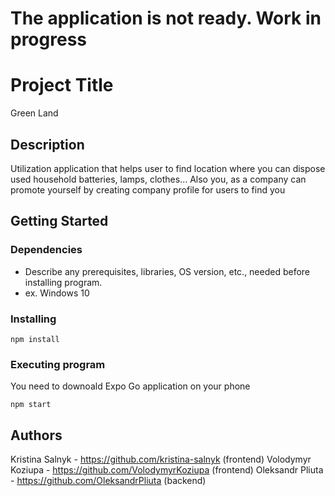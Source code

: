 # The application is not ready. Work in progress

# Project Title

Green Land

## Description

Utilization application that helps user to find location where you can dispose used household batteries, lamps, clothes...
Also you, as a company can promote yourself by creating company profile for users to find you


## Getting Started

### Dependencies

* Describe any prerequisites, libraries, OS version, etc., needed before installing program.
* ex. Windows 10

### Installing

```
npm install
```

### Executing program

You need to downoald Expo Go application on your phone
```
npm start
```

## Authors

Kristina Salnyk - https://github.com/kristina-salnyk (frontend)
Volodymyr Koziupa - https://github.com/VolodymyrKoziupa (frontend)
Oleksandr Pliuta - https://github.com/OleksandrPliuta (backend)

